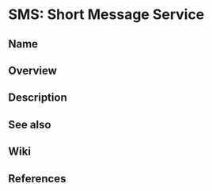 # SMS: Short Message Service

## Name

## Overview

## Description

## See also

## Wiki

## References
